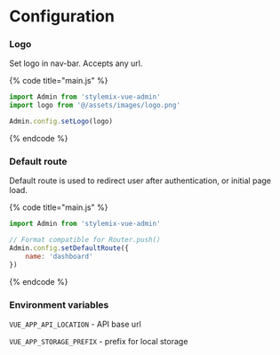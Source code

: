 # Configuration

### Logo

Set logo in nav-bar. Accepts any url.

{% code title="main.js" %}
```javascript
import Admin from 'stylemix-vue-admin'
import logo from '@/assets/images/logo.png'

Admin.config.setLogo(logo)
```
{% endcode %}

### Default route

Default route is used to redirect user after authentication, or initial page load.

{% code title="main.js" %}
```javascript
import Admin from 'stylemix-vue-admin'

// Format compatible for Router.push()
Admin.config.setDefaultRoute({
    name: 'dashboard'
})
```
{% endcode %}

### Environment variables

`VUE_APP_API_LOCATION` - API base url

`VUE_APP_STORAGE_PREFIX` - prefix for local storage 

